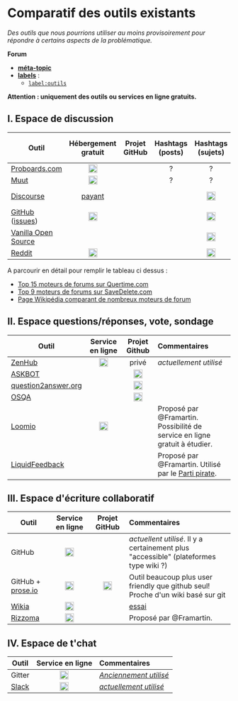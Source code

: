 Comparatif des outils existants
===============================

*Des outils que nous pourrions utiliser au moins provisoirement pour répondre à certains aspects de la problématique.*

**Forum**

- [**méta-topic**](https://github.com/dirtylab/wiki/issues/11)
- [**labels**](https://github.com/dirtylab/wiki/issues/14) :
    - [`label:outils`](https://github.com/dirtylab/wiki/issues?utf8=%E2%9C%93&q=label%3Aoutils+)


**Attention : uniquement des outils ou services en ligne gratuits.**

I. Espace de discussion
-----------------------

| Outil | Hébergement gratuit | Projet GitHub | Hashtags (posts) | Hashtags (sujets) | Arborescence | Vote par catégorie (posts) |
|----------------------------------------------|:------------------:|:-------------:|:----------------:|:----------------:|:---------------------------:|:--------------------------:|
| [Proboards.com](https://www.proboards.com)      | <img class="emoji" title=":white_check_mark:" alt=":white_check_mark:" src="https://assets-cdn.github.com/images/icons/emoji/unicode/2705.png" height="20" width="20" align="absmiddle" /> | | ?| ?| ?| ?|
| [Muut](https://muut.com)                       | <img class="emoji" title=":white_check_mark:" alt=":white_check_mark:" src="https://assets-cdn.github.com/images/icons/emoji/unicode/2705.png" height="20" width="20" align="absmiddle" /> | | ?| ?| ?| ?|
| [Discourse](http://www.discourse.org)                       | [payant](https://meta.discourse.org/t/free-hosted-option/9621) | | | <img class="emoji" title=":white_check_mark:" alt=":white_check_mark:" src="https://assets-cdn.github.com/images/icons/emoji/unicode/2705.png" height="20" width="20" align="absmiddle" /> |  | "like" simple |
| [GitHub](http://github.com/) ([issues](https://github.com/dirtylab/wiki/issues))                     | <img class="emoji" title=":white_check_mark:" alt=":white_check_mark:" src="https://assets-cdn.github.com/images/icons/emoji/unicode/2705.png" height="20" width="20" align="absmiddle" /> | | | <img class="emoji" title=":white_check_mark:" alt=":white_check_mark:" src="https://assets-cdn.github.com/images/icons/emoji/unicode/2705.png" height="20" width="20" align="absmiddle" /> |  | "+1" ZenHub |
| [Vanilla Open Source](http://vanillaforums.org/)  | | | | <img class="emoji" title=":white_check_mark:" alt=":white_check_mark:" src="https://assets-cdn.github.com/images/icons/emoji/unicode/2705.png" height="20" width="20" align="absmiddle" /> |  | <img class="emoji" title=":white_check_mark:" alt=":white_check_mark:" src="https://assets-cdn.github.com/images/icons/emoji/unicode/2705.png" height="20" width="20" align="absmiddle" /> |
| [Reddit](http://reddit.com/)  | <img class="emoji" title=":white_check_mark:" alt=":white_check_mark:" src="https://assets-cdn.github.com/images/icons/emoji/unicode/2705.png" height="20" width="20" align="absmiddle" /> | |  | <img class="emoji" title=":white_check_mark:" alt=":white_check_mark:" src="https://assets-cdn.github.com/images/icons/emoji/unicode/2705.png" height="20" width="20" align="absmiddle" /> | <img class="emoji" title=":white_check_mark:" alt=":white_check_mark:" src="https://assets-cdn.github.com/images/icons/emoji/unicode/2705.png" height="20" width="20" align="absmiddle" /> |  |
A parcourir en détail pour remplir le tableau ci dessus :

* [Top 15 moteurs de forums sur Quertime.com](http://www.quertime.com/article/15-best-online-forum-platforms-software-free-and-paid/)
* [Top 9 moteurs de forums sur SaveDelete.com](http://savedelete.com/software/best-forum-software-free-and-paid/14592/)
* [Page Wikipédia comparant de nombreux moteurs de forum](https://en.m.wikipedia.org/wiki/Comparison_of_Internet_forum_software)

II. Espace questions/réponses, vote, sondage
--------------------------------------------

| Outil                        |  Service en ligne        | Projet Github | Commentaires |
|------------------------------|:------------------------:|:--------------------:|:--------------------|
| [ZenHub](https://www.zenhub.io/) | <img class="emoji" title=":white_check_mark:" alt=":white_check_mark:" src="https://assets-cdn.github.com/images/icons/emoji/unicode/2705.png" height="20" width="20" align="absmiddle" /> | privé | *actuellement utilisé* |
| [ASKBOT](https://askbot.com) |                          | <img class="emoji" title=":white_check_mark:" alt=":white_check_mark:" src="https://assets-cdn.github.com/images/icons/emoji/unicode/2705.png" height="20" width="20" align="absmiddle" />| |
| [question2answer.org](http://www.question2answer.org) | | <img class="emoji" title=":white_check_mark:" alt=":white_check_mark:" src="https://assets-cdn.github.com/images/icons/emoji/unicode/2705.png" height="20" width="20" align="absmiddle" />| |
| [OSQA](http://www.osqa.net)  |                          | <img class="emoji" title=":white_check_mark:" alt=":white_check_mark:" src="https://assets-cdn.github.com/images/icons/emoji/unicode/2705.png" height="20" width="20" align="absmiddle" />| |
| [Loomio](https://www.loomio.org/)  | <img class="emoji" title=":white_check_mark:" alt=":white_check_mark:" src="https://assets-cdn.github.com/images/icons/emoji/unicode/2705.png" height="20" width="20" align="absmiddle" />  | | Proposé par @Framartin. Possibilité de service en ligne gratuit à étudier. |
| [LiquidFeedback](http://liquidfeedback.org/)  |    |   | Proposé par @Framartin. Utilisé par le [Parti pirate](http://www.partipirate.fr/LiquidFeedback-217). |

III. Espace d'écriture collaboratif
-----------------------------------

| Outil  |  Service en ligne   | Projet GitHub | Commentaires |
|----------------------------------------------|:--------------------:|:-------------:|:-----------|
| GitHub | <img class="emoji" title=":white_check_mark:" alt=":white_check_mark:" src="https://assets-cdn.github.com/images/icons/emoji/unicode/2705.png" height="20" width="20" align="absmiddle" />  |               | *actuellent utilisé*. Il y a certainement plus "accessible" (plateformes type wiki ?) |
| GitHub + [prose.io](http://prose.io) | <img class="emoji" title=":white_check_mark:" alt=":white_check_mark:" src="https://assets-cdn.github.com/images/icons/emoji/unicode/2705.png" height="20" width="20" align="absmiddle" />  | <img class="emoji" title=":white_check_mark:" alt=":white_check_mark:" src="https://assets-cdn.github.com/images/icons/emoji/unicode/2705.png" height="20" width="20" align="absmiddle" />    | Outil beaucoup plus user friendly que github seul! Proche d'un wiki basé sur git |
| [Wikia](http://www.wikia.com/) | <img class="emoji" title=":white_check_mark:" alt=":white_check_mark:" src="https://assets-cdn.github.com/images/icons/emoji/unicode/2705.png" height="20" width="20" align="absmiddle" />  |               | [essai](http://fr.dirtylab.wikia.com/) |
| [Rizzoma](https://rizzoma.com) | <img class="emoji" title=":white_check_mark:" alt=":white_check_mark:" src="https://assets-cdn.github.com/images/icons/emoji/unicode/2705.png" height="20" width="20" align="absmiddle" />  |               | Proposé par @Framartin. |


IV. Espace de t'chat
--------------------

| Outil  |  Service en ligne   | Commentaires |
|--------|:--------------------:|:-----------|
| Gitter | <img class="emoji" title=":white_check_mark:" alt=":white_check_mark:" src="https://assets-cdn.github.com/images/icons/emoji/unicode/2705.png" height="20" width="20" align="absmiddle" /> | [*Anciennement utilisé*]() |
| [Slack](https://slack.com/) | <img class="emoji" title=":white_check_mark:" alt=":white_check_mark:" src="https://assets-cdn.github.com/images/icons/emoji/unicode/2705.png" height="20" width="20" align="absmiddle" />  | [*actuellement utilisé*](https://dirtylab.slack.com) |
